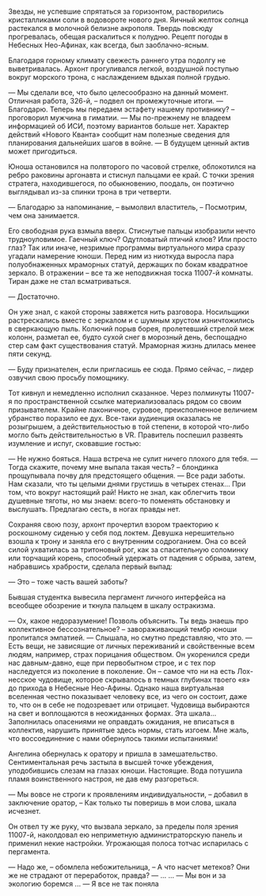Звезды, не успевшие спрятаться за горизонтом, растворились кристалликами соли в водовороте нового дня. Яичный желток солнца растекался в молочной белизне акрополя. Твердь повсюду прогревалась, обещая раскалиться к полудню. Рецепт погоды в Небесных Нео-Афинах, как всегда, был заоблачно-ясным. 

Благодаря горному климату свежесть раннего утра подолгу не выветривалась. Архонт прогуливался легкой, воздушной поступью вокруг морского трона, с наслаждением вдыхая полной грудью.

— Мы сделали все, что было целесообразно на данный момент. Отличная работа, 326-й, – подвел он промежуточные итоги.
— Благодарю. Теперь мы передаем эстафету нашему противнику? – проговорил мужчина в гиматии.
— Мы по-прежнему не владеем информацией об ИСИ, поэтому вариантов больше нет. Характер действий «Нового Кванта» сообщит нам полезные сведения для планирования дальнейших шагов в войне.
— В будущем ценный актив может пригодиться. 

Юноша остановился на полвторого по часовой стрелке, облокотился на ребро раковины аргонавта и стиснул пальцами ее край. С точки зрения стратега, находившегося, по обыкновению, поодаль, он поэтично выглядывал из-за спинки трона в три четверти.  

— Благодарю за напоминание, – вымолвил властитель, – Посмотрим, чем она занимается.

Его свободная рука взмыла вверх. Стиснутые пальцы изобразили нечто трудноуловимое. Гаечный ключ? Одутловатый птичий клюв? Или просто глаз? Так или иначе, незримые программы виртуального мира сразу угадали намерение юноши. Перед ним из ниоткуда выросла пара полуобнаженных мраморных статуй, держащих по бокам квадратное зеркало. В отражении – все та же неподвижная тоска 11007-й комнаты. Тиран даже не стал всматриваться. 

— Достаточно.

Он уже знал, с какой стороны завяжется нить разговора. Носильщики растрескались вместе с зеркалом и с шумным хрустом изничтожились в сверкающую пыль. Колючий порыв борея, пролетевший стрелой меж колонн, разметал ее, будто сухой снег в морозный день, беспощадно стер сам факт существования статуй. Мраморная жизнь длилась менее пяти секунд.

— Буду признателен, если пригласишь ее сюда. Прямо сейчас, – лидер озвучил свою просьбу помощнику. 

Тот кивнул и немедленно исполнил сказанное. Через полминуты 11007-я по пространственной ссылке материализовалась рядом со своим призывателем. Крайне лаконичное, суровое, преисполненное величием убранство поразило ее дух. Все-таки аудиенция оказалась не розыгрышем, а действительностью в той степени, в которой что-либо могло быть действительностью в VR. Правитель поспешил развеять изумление и испуг, сковавшие гостью:   

— Не нужно бояться. Наша встреча не сулит ничего плохого для тебя.
— Тогда скажите, почему мне выпала такая честь? – блондинка прощупывала почву для предстоящего общения.
— Все ради заботы. Нам сказали, что ты целыми днями грустишь в четырех стенах... При том, что вокруг настоящий рай! Никто не знал, как облегчить твои душевные тяготы, но мы знаем: всего-то поменять обстановку и выслушать. Предлагаю сесть, в ногах правды нет.

Сохраняя свою позу, архонт прочертил взором траекторию к роскошному сиденью у себя под локтем. Девушка нерешительно взошла к трону и заняла его с внутренним содроганием. Она со всей силой ухватилась за тритоновый рог, как за спасительную соломинку или торчащий корень, способный удержать от падения с обрыва, затем, набравшись храбрости, сделала первый выпад:

— Это – тоже часть вашей заботы?

Бывшая студентка вывесила пергамент личного интерфейса на всеобщее обозрение и ткнула пальцем в шкалу остракизма.

— Ох, какое недоразумение! Позволь объяснить. Ты ведь знаешь про коллективное бессознательное? – завораживающий тембр юноши пропитался эмпатией.
— Слышала, но смутно представляю, что это.
— Есть вещи, не зависящие от личных переживаний и свойственные всем людям, например, страх порицания обществом. Он укоренился среди нас давным-давно, еще при первобытном строе, и с тех пор наследуется из поколение в поколение. Он – самое что ни на есть Лох-несское чудовище, которое скрывалось в темных глубинах твоего «я» до прихода в Небесные Нео-Афины. Однако наша виртуальная вселенная честно показывает человеку все, из чего он состоит, даже то, что он в себе не подозревает или отрицает. Чудовища выбираются на свет и воплощаются в неожиданных формах. Эта шкала... Заполнилась опасениями не оправдать ожидания, не вписаться в коллектив, нарушить принятые здесь нормы, стать изгоем. Мне жаль, что воссоединение с нами обернулось такими испытаниями!

Ангелина обернулась к оратору и пришла в замешательство. Сентиментальная речь застыла в высшей точке убеждения, уподобившись слезам на глазах юноши. Настоящие. Вода потушила пламя воинственного настроя, не дав ему разгореться.

— Мы вовсе не строги к проявлениям индивидуальности, – добавил в заключение оратор, – Как только ты поверишь в мои слова, шкала исчезнет.

Он отвел ту же руку, что вызвала зеркало, за пределы поля зрения 11007-й, наколдовал ею неприметную администраторскую панель и применил некие настройки. Угрожающая полоса тотчас испарилась с пергамента.

— Надо же, – обомлела небожительница, – А что насчет метеков? Они же не страдают от переработок, правда?
— ...
...
— Мы вон и за экологию боремся
...
— Я все не так поняла
